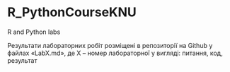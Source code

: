 # R_PythonCourseKNU
R and Python labs

Результати лабораторних робіт розміщені в  репозиторії на
Github у файлах «LabX.md», де X – номер лабораторної у вигляді: питання, код,
результат
